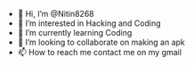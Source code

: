 - 👋 Hi, I’m @Nitin8268
- 👀 I’m interested in Hacking and Coding
- 🌱 I’m currently learning Coding
- 💞️ I’m looking to collaborate on making an apk
- 📫 How to reach me contact me on my gmail

<!---
Nitin8268/Nitin8268 is a ✨ special ✨ repository because its `README.md` (this file) appears on your GitHub profile.
You can click the Preview link to take a look at your changes.
--->
